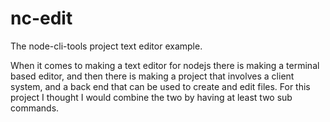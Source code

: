 # nc-edit

The node-cli-tools project text editor example.

When it comes to making a text editor for nodejs there is making a terminal based editor, and then there is making a project that involves a client system, and a back end that can be used to create and edit files. For this project I thought I would combine the two by having at least two sub commands.
